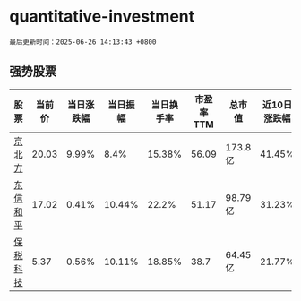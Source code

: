 # quantitative-investment

`最后更新时间：2025-06-26 14:13:43 +0800`

## 强势股票

|股票|当前价|当日涨跌幅|当日振幅|当日换手率|市盈率TTM|总市值|近10日涨跌幅|
|----|----|----|----|----|----|----|----|
|[京北方](https://xueqiu.com/S/SZ002987)|20.03|9.99%|8.4%|15.38%|56.09|173.8亿|41.45%|
|[东信和平](https://xueqiu.com/S/SZ002017)|17.02|0.41%|10.44%|22.2%|51.17|98.79亿|31.23%|
|[保税科技](https://xueqiu.com/S/SH600794)|5.37|0.56%|10.11%|18.85%|38.7|64.45亿|21.77%|
